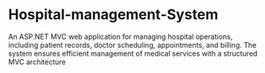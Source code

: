 # Hospital-management-System
An ASP.NET MVC web application for managing hospital operations, including patient records, doctor scheduling, appointments, and billing. The system ensures efficient management of medical services with a structured MVC architecture